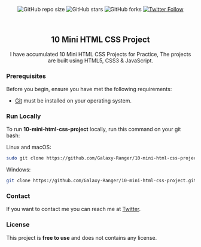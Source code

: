 <div align="center">
  
  ![GitHub repo size](https://img.shields.io/github/repo-size/Galaxy-Ranger/10-mini-html-css-projects)
  ![GitHub stars](https://img.shields.io/github/stars/Galaxy-Ranger/10-mini-html-css-projects)
  ![GitHub forks](https://img.shields.io/github/forks/Galaxy-Ranger/10-mini-html-css-projects?style=social)
  [![Twitter Follow](https://img.shields.io/twitter/follow/Galaxy-Ranger?style=social)](https://x.com/CodeWithPhoenix/)
 
  <br />

  <h2 align="center">10 Mini HTML CSS Project</h2>

  I have accumulated 10 Mini HTML CSS Projects for Practice, The projects are built using HTML5, CSS3 & JavaScript.
  
</div>
  
### Prerequisites

Before you begin, ensure you have met the following requirements:

* [Git](https://git-scm.com/downloads "Download Git") must be installed on your operating system.

### Run Locally

To run **10-mini-html-css-project** locally, run this command on your git bash:

Linux and macOS:

```bash
sudo git clone https://github.com/Galaxy-Ranger/10-mini-html-css-project.git
```

Windows:

```bash
git clone https://github.com/Galaxy-Ranger/10-mini-html-css-project.git
```

### Contact

If you want to contact me you can reach me at [Twitter](https://x.com/CodeWithPhoenix/).

### License

This project is **free to use** and does not contains any license.
